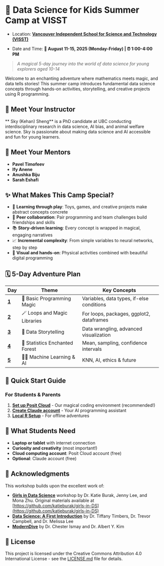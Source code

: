 # 🌟 Data Science for Kids Summer Camp at VISST

- Location: **[Vancouver Independent School for Science and Technology (VISST)](https://www.visst.ca/)**

- Date and Time: **📅 August 11-15, 2025 (Monday-Friday) | ⏰ 1:00-4:00 PM**

> *A magical 5-day journey into the world of data science for young explorers aged 10-14*

Welcome to an enchanting adventure where mathematics meets magic, and data tells stories! This summer camp introduces fundamental data science concepts through hands-on activities, storytelling, and creative projects using R programming.

## 👋 Meet Your Instructor

** Sky (Kehan) Sheng** is a PhD candidate at UBC conducting interdisciplinary research in data science, AI bias, and animal welfare science. Sky is passionate about making data science and AI accessible and fun for young learners.

## 👋 Meet Your Mentors

- **Pavel Timofeev**
- **Ify Anene**
- **Anushka Biju**
- **Sarah Eshafi**

## ✨ What Makes This Camp Special?

- 🎯 **Learning through play**: Toys, games, and creative projects make abstract concepts concrete
- 🤝 **Peer collaboration**: Pair programming and team challenges build friendships and skills
- 📚 **Story-driven learning**: Every concept is wrapped in magical, engaging narratives
- 📈 **Incremental complexity**: From simple variables to neural networks, step by step
- 🎨 **Visual and hands-on**: Physical activities combined with beautiful digital programming

## 🗓️ 5-Day Adventure Plan

| Day | Theme | Key Concepts |
|-----|-------|--------------|
| **[1](docs/day01/)** | 🏰 Basic Programming Magic | Variables, data types, if-else conditions |
| **[2](docs/day02/)** | 🪄 Loops and Magic Libraries | For loops, packages, ggplot2, dataframes |
| **[3](docs/day03/)** | 🎨 Data Storytelling | Data wrangling, advanced visualization |
| **[4](docs/day04/)** | 🌲 Statistics Enchanted Forest | Mean, sampling, confidence intervals |
| **[5](docs/day05/)** | 🧙‍♀️ Machine Learning & AI | KNN, AI, ethics & future |


## 🚀 Quick Start Guide

### For Students & Parents

1. **[Set up Posit Cloud](docs/setup/posit-cloud-setup.md)** - Our magical coding environment (recommended!)
2. **[Create Claude account](docs/setup/claude-setup.md)** - Your AI programming assistant
3. **[Local R Setup](docs/setup/local-rstudio-setup.md)** - For offline adventures

## 🎒 What Students Need

- **Laptop or tablet** with internet connection
- **Curiosity and creativity** (most important!)
- **Cloud computing account**: Posit Cloud account (free)
- **Optional**: Claude account (free)

## 🙏 Acknowledgments

This workshop builds upon the excellent work of:
- [**Girls in Data Science**](https://katieburak.github.io/girls-in-DS/) workshop by Dr. Katie Burak, Jenny Lee, and Mona Zhu. Original materials available at [https://github.com/katieburak/girls-in-DS](https://github.com/katieburak/girls-in-DS)
- [**Data Science: A First Introduction**](https://datasciencebook.ca/) by Dr. Tiffany Timbers, Dr. Trevor Campbell, and Dr. Melissa Lee
- [**ModernDive**](https://moderndive.com/index.html) by Dr. Chester Ismay and Dr. Albert Y. Kim

## 📜 License

This project is licensed under the Creative Commons Attribution 4.0 International License - see the [LICENSE.md](LICENSE.md) file for details.

